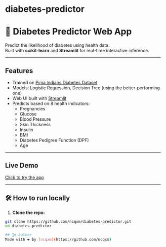 # diabetes-predictor
# 💉 Diabetes Predictor Web App

Predict the likelihood of diabetes using health data.  
Built with **scikit-learn** and **Streamlit** for real-time interactive inference.

---

## Features

- Trained on [Pima Indians Diabetes Dataset](https://www.kaggle.com/datasets/uciml/pima-indians-diabetes-database)
- Models: Logistic Regression, Decision Tree (using the better-performing one)
- Web UI built with [Streamlit](https://streamlit.io/)
- Predicts based on 8 health indicators:
  - Pregnancies
  - Glucose
  - Blood Pressure
  - Skin Thickness
  - Insulin
  - BMI
  - Diabetes Pedigree Function (DPF)
  - Age

---

## Live Demo

[Click to try the app](https://diabetes-predictor-7kt52pk4h9wuzbfhodjtqc.streamlit.app/)

---

## 🛠 How to run locally

1. **Clone the repo:**

```bash
git clone https://github.com/ncqxm/diabetes-predictor.git
cd diabetes-predictor

## 🙋‍♂️ Author
Made with ❤️ by [ncqxm](https://github.com/ncqxm)